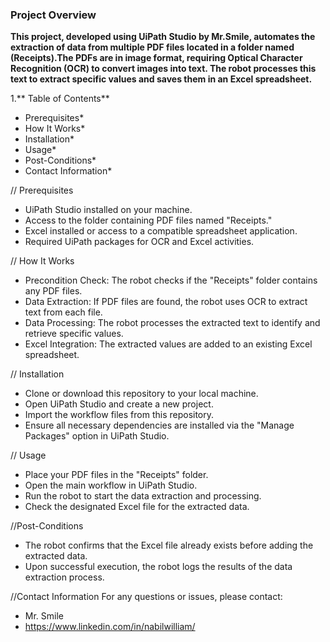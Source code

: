 ### Project Overview ###

**This project, developed using UiPath Studio by Mr.Smile, automates the extraction of data from multiple PDF files located in a folder named (Receipts).The PDFs are in image format, requiring Optical Character Recognition (OCR) to convert images into text. The robot processes this text to extract specific values and saves them in an Excel spreadsheet.**

1.** Table of Contents**
* Prerequisites*
* How It Works*
* Installation*
* Usage*
* Post-Conditions*
* Contact Information*

// Prerequisites
- UiPath Studio installed on your machine.
- Access to the folder containing PDF files named "Receipts."
- Excel installed or access to a compatible spreadsheet application.
- Required UiPath packages for OCR and Excel activities.

// How It Works
- Precondition Check: The robot checks if the "Receipts" folder contains any PDF files.
- Data Extraction: If PDF files are found, the robot uses OCR to extract text from each file.
- Data Processing: The robot processes the extracted text to identify and retrieve specific values.
- Excel Integration: The extracted values are added to an existing Excel spreadsheet.

// Installation
- Clone or download this repository to your local machine.
- Open UiPath Studio and create a new project.
- Import the workflow files from this repository.
- Ensure all necessary dependencies are installed via the "Manage Packages" option in UiPath Studio.

// Usage
- Place your PDF files in the "Receipts" folder.
- Open the main workflow in UiPath Studio.
- Run the robot to start the data extraction and processing.
- Check the designated Excel file for the extracted data.

//Post-Conditions
- The robot confirms that the Excel file already exists before adding the extracted data.
- Upon successful execution, the robot logs the results of the data extraction process.

//Contact Information
For any questions or issues, please contact:

- Mr. Smile
- https://www.linkedin.com/in/nabilwilliam/
